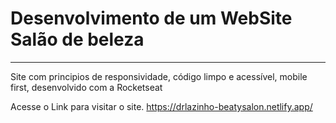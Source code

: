 # Desenvolvimento de um WebSite Salão de beleza
<hr>

Site com principios de responsividade, código limpo e acessível, mobile first, desenvolvido com a Rocketseat

Acesse o Link para visitar o site.
https://drlazinho-beatysalon.netlify.app/
